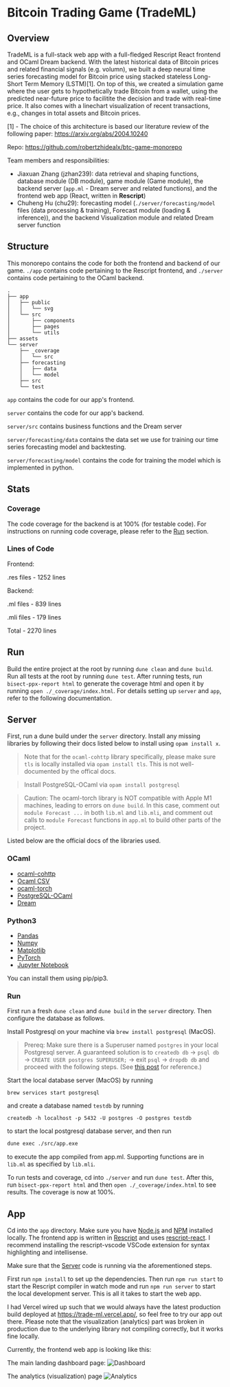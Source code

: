 # Bitcoin Trading Game (TradeML)

## Overview

TradeML is a full-stack web app with a full-fledged Rescript React frontend and OCaml Dream backend. With the latest historical data of Bitcoin prices and related financial signals (e.g. volumn), we built a deep neural time series forecasting model for Bitcoin price using stacked stateless Long-Short Term Memory (LSTM)[1]. On top of this, we created a simulation game where the user gets to hypothetically trade Bitcoin from a wallet, using the predicted near-future price to facilitite the decision and trade with real-time price. It also comes with a linechart visualization of recent transactions, e.g., changes in total assets and Bitcoin prices.

[1] - The choice of this architecture is based our literature review
of the following paper: https://arxiv.org/abs/2004.10240

Repo: https://github.com/robertzhidealx/btc-game-monorepo

<!-- Production Build: https://trade-ml.vercel.app. (See the [App](#app) section for details.) -->

Team members and responsibilities:

- Jiaxuan Zhang (jzhan239): data retrieval and shaping functions, database module (DB module), game module (Game module), the backend server (`app.ml` - Dream server and related functions), and the frontend web app (React, written in **Rescript**)
- Chuheng Hu (chu29): forecasting model (`./server/forecasting/model` files (data processing & training), Forecast module (loading & inference)), and the backend Visualization module and related Dream server function

## Structure

This monorepo contains the code for both the frontend and backend of our game. `./app` contains code pertaining to the Rescript frontend, and `./server` contains code pertaining to the OCaml backend.

```
.
├── app
│   ├── public
│   │   └── svg
│   └── src
│       ├── components
│       ├── pages
│       └── utils
├── assets
└── server
    ├── _coverage
    │   └── src
    ├── forecasting
    │   ├── data
    │   └── model
    ├── src
    └── test
```

`app` contains the code for our app's frontend.

`server` contains the code for our app's backend.

`server/src` contains business functions and the Dream server

`server/forecasting/data` contains the data set we use for training our time series forecasting model and backtesting.

`server/forecasting/model` contains the code for training the model which is implemented in python.

## Stats

### Coverage

The code coverage for the backend is at 100% (for testable code). For instructions on running code coverage, please refer to the [Run](#run) section.

### Lines of Code

Frontend:

.res files - 1252 lines

Backend:

.ml files - 839 lines

.mli files - 179 lines

Total - 2270 lines

## Run

Build the entire project at the root by running `dune clean` and `dune build`. Run all tests at the root by running `dune test`. After running tests, run `bisect-ppx-report html` to generate the coverage html and open it by running `open ./_coverage/index.html`. For details setting up `server` and `app`, refer to the following documentation.

## Server

First, run a dune build under the `server` directory. Install any missing libraries by following their docs listed below to install using `opam install x`.

> Note that for the `ocaml-cohttp` library specifically, please make sure `tls` is locally installed via `opam install tls`. This is not well-documented by the offical docs.

> Install PostgreSQL-OCaml via `opam install postgresql`

> Caution: The ocaml-torch library is NOT compatible with Apple M1 machines, leading to errors on `dune build`. In this case, comment out `module Forecast ...` in both `lib.ml` and `lib.mli`, and comment out calls to `module Forecast` functions in `app.ml` to build other parts of the project.

Listed below are the official docs of the libraries used.

### OCaml

- [ocaml-cohttp](https://github.com/mirage/ocaml-cohttp#installation)
- [Ocaml CSV](https://github.com/Chris00/ocaml-csv)
- [ocaml-torch](https://github.com/LaurentMazare/ocaml-torch)
- [PostgreSQL-OCaml](https://github.com/mmottl/postgresql-ocaml)
- [Dream](https://github.com/aantron/dream)

### Python3

- [Pandas](https://pandas.pydata.org/docs/getting_started/install.html)
- [Numpy](https://numpy.org/install/)
- [Matplotlib](https://matplotlib.org/stable/#installation)
- [PyTorch](https://pytorch.org/get-started/locally/)
- [Jupyter Notebook](https://jupyter.org/install)

You can install them using pip/pip3.

### Run

First run a fresh `dune clean` and `dune build` in the `server` directory. Then configure the database as follows.

Install Postgresql on your machine via `brew install postgresql` (MacOS).

> Prereq: Make sure there is a Superuser named `postgres` in your local Postgresql server. A guaranteed solution is to `createdb db` -> `psql db` -> `CREATE USER postgres SUPERUSER;` -> exit `psql` -> `dropdb db` and proceed with the following steps. (See [this post](https://stackoverflow.com/questions/15301826/psql-fatal-role-postgres-does-not-exist) for reference.)

Start the local database server (MacOS) by running

```
brew services start postgresql
```

and create a database named `testdb` by running

```
createdb -h localhost -p 5432 -U postgres -O postgres testdb
```

to start the local postgresql database server, and then run

```ocaml
dune exec ./src/app.exe
```

to execute the app compiled from app.ml. Supporting functions are in `lib.ml` as specified by `lib.mli`.

To run tests and coverage, cd into `./server` and run `dune test`. After this, run `bisect-ppx-report html` and then `open ./_coverage/index.html` to see results. The coverage is now at 100%.

## App

Cd into the `app` directory. Make sure you have [Node.js](https://nodejs.org/en/download/package-manager/) and [NPM](https://docs.npmjs.com/downloading-and-installing-node-js-and-npm) installed locally. The frontend app is written in [Rescript](https://rescript-lang.org/) and uses [rescript-react](https://rescript-lang.org/docs/react/latest/introduction). I recommend installing the rescript-vscode VSCode extension for syntax highlighting and intellisense.

Make sure that the [Server](#server) code is running via the aforementioned steps.

First run `npm install` to set up the dependencies. Then run `npm run start` to start the Rescript compiler in watch mode and run `npm run server` to start the local development server. This is all it takes to start the web app.

I had Vercel wired up such that we would always have the latest production build deployed at https://trade-ml.vercel.app/, so feel free to try our app out there. Please note that the visualization (analytics) part was broken in production due to the underlying library not compiling correctly, but it works fine locally.

Currently, the frontend web app is looking like this:

The main landing dashboard page:
![Dashboard](/assets/dashboard.png)

The analytics (visualization) page
![Analytics](/assets/analytics.png)
